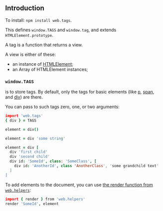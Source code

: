## Introduction

To install: `npm install web.tags`.

This defines `window.TAGS` and `window.tag`, and extends `HTMLElement.prototype`.

A tag is a function that returns a view.

A view is either of these:

- an instance of [HTMLElement][HTMLElement];
- an Array of HTMLElement instances;

[HTMLElement]: https://developer.mozilla.org/en-US/docs/Web/API/HTMLElement

### `window.TAGS`

is to store tags. By default, only the tags for basic elements
(like [p][p], [span][span], and [div][div]) are there.

You can pass to such tags zero, one, or two arguments:

```coffee
import 'web.tags'
{ div } = TAGS

element = div()

element = div 'some string'

element = div [
  div 'first child'
  div 'second child'
  div id: 'SomeId', class: 'SomeClass', [
    div id: 'AnotherId', class 'AnotherClass', 'some grandchild text'
  ]
]
```

To add elements to the document, you can use [the render function from `web.helpers`][render]:

```coffee
import { render } from 'web.helpers'
render 'SomeId', element
```

[p]: https://developer.mozilla.org/en-US/docs/Web/HTML/Element/p
[span]: https://developer.mozilla.org/en-US/docs/Web/HTML/Element/span
[div]: https://developer.mozilla.org/en-US/docs/Web/HTML/Element/div
[render]: https://gitlab.com/ch1c0t/web.helpers/-/tree/module#render
